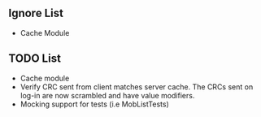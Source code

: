 **Ignore List**
-
* Cache Module

**TODO List**
-
* Cache module
* Verify CRC sent from client matches server cache. The CRCs sent on log-in are now scrambled and have value modifiers.
* Mocking support for tests (i.e MobListTests)
